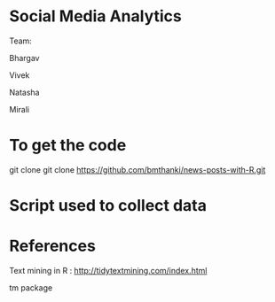 # Social Media Analytics

Team:

Bhargav

Vivek 

Natasha

Mirali


# To get the code

git clone git clone https://github.com/bmthanki/news-posts-with-R.git

# Script used to collect data



# References

Text mining in R : http://tidytextmining.com/index.html

tm  package
